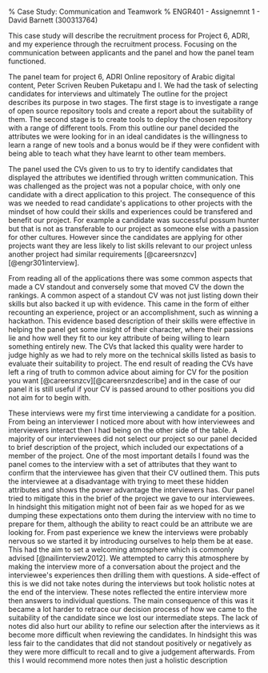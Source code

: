 % Case Study: Communication and Teamwork
% ENGR401 - Assignemnt 1 - David Barnett (300313764)

<!--
using the recruitment exercise for the ENGR 301 projects as the subject.
In the recruitment exercise you have been asked to form selection panels and consider
aspects of communication between applicants and panel.
The first assignment is to write a short report on your personal experiences in the recruitment exercise,
focussing on communication and functioning in a team.
Aspects of communication and team roles you should give thought to are:

 *  verbal communication, both written and oral, and both applicant and panel.
 *  nonverbal communication, both applicant and panel.
 *  conflict resolution within the panel.
 *  the asymmetry between applicants and panel (e.g. in numbers, knowledge, power, communication, etc.) 

Selection panels are encouraged to communicate with their project's clients for more information.
Such communication is a legitimate subject for examination in the report.
-->

<!-- abstract -->

This case study will describe the recruitment process for Project 6, ADRI, and my
experience through the recruitment process.
Focusing on the communication between applicants and the panel and how the
panel team functioned.
<!-- ADD THINGS THAT WILL BE COVERED -->

<!-- describe main issues -->

The panel team for project 6, ADRI Online repository of Arabic digital content,
 Peter Scriven Reuben Puketapu and I.
We had the task of selecting candidates for interviews and ultimately 
The outline for the project describes its purpose in two stages.
The first stage is to investigate a range of open source repository tools and
create a report about the suitability of them.
The second stage is to create tools to deploy the chosen repository with
a range of different tools.
From this outline our panel decided the attributes we
were looking for in an ideal candidates is the willingness to learn a range of new
tools and a bonus would be if they were confident with being able to
teach what they have learnt to other team members.

<!--
    quality of CVs, writen communication
    fair interviews, oral communication, responibility of interviewer
-->

<!-- CVs -->

The panel used the CVs given to us to try to identify candidates that displayed
the attributes we identified through written communication.
This was challenged as the project was not a popular choice, with only one candidate with
a direct application to this project.
The consequence of this was we needed to read candidate's applications to other projects
with the mindset of how could their skills and experiences could be transfered and benefit our
project.
For example a candidate was successful possum hunter but that is not as transferable
to our project as someone else with a passion for other cultures.
However since the candidates are applying for other projects want they are less
likely to list skills relevant to our project unless another project
had similar requirements [@careersnzcv][@engr301interview].
<!-- review down -->
From reading all of the applications there was some common aspects that made a
CV standout and conversely some that moved CV the down the rankings.
A common aspect of a standout CV was not just listing down their skills
but also backed it up with evidence.
This came in the form of either recounting an experience, project or an accomplishment, such as
winning a hackathon.
This evidence based description of their skills were effective in helping
the panel get some insight of their character, where their passions lie and how well they fit
to our key attribute of being willing to learn something entirely new.
The CVs that lacked this quality were harder to judge highly as we had to rely more on the
technical skills listed as basis to evaluate their suitability to project.
The end result of reading the CVs have left a ring of truth to common advice about
aiming for CV for the position you want [@careersnzcv][@careersnzdescribe] and in
the case of our panel it is still useful if your CV is passed around to other positions
you did not aim for to begin with.

<!-- 
    talk about good & bad points of CVs (written communication)
 *  What where the good things and the bad things you saw in the Project Applications you read?
    -   having only one canidate that placed our project in top 3 we read all the applications for other projects on their CVs
    -   Good: gems that would give some insight of what the person is like, such as showing some passion for external acticities or quick stories.
    -   Bad: very loose reasoning about why they wanted to be in a project, such as 'I played a card game once'
-->

<!-- interviews -->

These interviews were my first time interviewing a candidate for a position.
From being an interviewer I noticed more about with how interviewees and interviewers
interact then I had being on the other side of the table.
A majority of our interviewees did not select our project so our panel decided
to brief description of the project, which included our expectations of a member of the
project.
One of the most important details I found was the panel comes to the interview
with a set of attributes that they want to confirm that the interviewee has given
that their CV outlined them.
This puts the interviewee at a disadvantage with trying to meet these hidden attributes
and shows the power advantage the interviewers has.
Our panel tried to mitigate this in the brief of the project we gave to our interviewees.
In hindsight this mitigation might not of been fair as we hoped for as we dumping
these expectations onto them during the interview with no time to prepare for them,
although the ability to react could be an attribute we are looking for.
From past experience we knew the interviews were probably nervous so we started it
by introducing ourselves to help them be at ease.
This had the aim to set a welcoming atmosphere which is commonly advised [@nailinterview2012]. 
We attempted to carry this atmosphere by making the interview more of a
conversation about the project and the interviewee's experiences then
drilling them with questions. 
A side-effect of this is we did not take notes during the interviews but
took holistic notes at the end of the interview.
These notes reflected the entire interview more then answers to individual questions.
The main consequence of this was it became a lot harder to retrace our
decision process of how we came to the suitability of the candidate since we lost
our intermediate steps.
The lack of notes did also hurt our ability to refine our selection after the interviews
as it become more difficult when reviewing the candidates.
In hindsight this was less fair to the candidates that did not standout positively or negatively
as they were more difficult to recall and to give a judgement afterwards.
From this I would recommend more notes then just a holistic description 

<!-- 
needs citations and relating to real world

 *  How did the panel communicate with the applicants
    - verbal:
        - allow them to introduce themselves
        - give a brief overview of the project
        - ask questions about previous team experiences & how they went
        - ask about if they have used any of the tools listed & if they wanted to learn them
    - non-verbal
        - the panel was all engaged with what the candiate was saying
        - to our downfall we only took some very brief notes after the interview, such as "Euphemistic" or "Not keen" to give us some prompt to remember the canidate later
            ( that did not work out too well for me)
 *  What was it that, in hindsight, the panel communicated? 
    - we had a desire for a candidate that is up for learning new tools and skills
    - we did not communicate the importanace of critical thinking to the project for compare & contrasting different solutions
    - that it was OK to not know anything about the tools being used just a willing to learn them & explain them to your team.
-->

<!-- conflict of interest
During the interviews I had two interviewees that were conflicts of interest.

* might not have space for this. *

Other side of the table
    - 
    Conflict resalotion:
        - two conflicts
            - Johnathan - RC
            - Robert - Catalyst
        - how it was resolved
            - telling other panel members
            - a moved back out of the interview
        - was it fair to the applicants
            - left them with only 2 panel members to interview them
        - was it nessacarry
            - 
-->

<!-- conculsions -->
